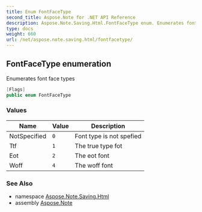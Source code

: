 ```yaml
---
title: Enum FontFaceType
second_title: Aspose.Note for .NET API Reference
description: Aspose.Note.Saving.Html.FontFaceType enum. Enumerates font face types
type: docs
weight: 660
url: /net/aspose.note.saving.html/fontfacetype/
---
```

## FontFaceType enumeration

Enumerates font face types

```csharp
[Flags]
public enum FontFaceType
```

### Values

| Name | Value | Description |
| --- | --- | --- |
| NotSpecified | `0` | Font type is not spefied |
| Ttf | `1` | The true type fot |
| Eot | `2` | The eot font |
| Woff | `4` | The woff font |

### See Also

* namespace [Aspose.Note.Saving.Html](../../aspose.note.saving.html/)
* assembly [Aspose.Note](../../)



